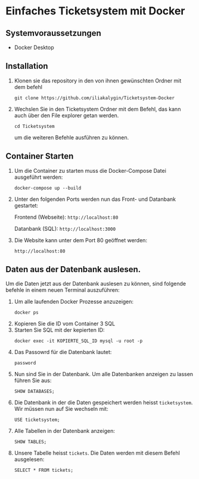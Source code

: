 # Einfaches Ticketsystem mit Docker


## Systemvoraussetzungen

- Docker Desktop


## Installation

1. Klonen sie das repository in den von ihnen gewünschten Ordner mit dem befehl
   ```
   git clone https://github.com/iliakalygin/Ticketsystem-Docker
   ```
3. Wechslen Sie in den Ticketsystem Ordner mit dem Befehl, das kann auch über den File explorer getan werden.
   ```
   cd Ticketsystem
   ```
   um die weiteren Befehle ausführen zu können.

## Container Starten

1. Um die Container zu starten muss die Docker-Compose Datei ausgeführt werden:
   ```
   docker-compose up --build
   ```
3. Unter den folgenden Ports werden nun das Front- und Datanbank gestartet:
    
   Frontend (Webseite): ```http://localhost:80```
 
   Datanbank (SQL): ```http://localhost:3000```
    
5. Die Website kann unter dem Port 80 geöffnet werden:
   ```
   http://localhost:80
   ```

## Daten aus der Datenbank auslesen.

Um die Daten jetzt aus der Datenbank auslesen zu können, sind folgende befehle in einem neuen Terminal auszuführen:

1. Um alle laufenden Docker Prozesse anzuzeigen:
   ```
   docker ps
   ```
3. Kopieren Sie die ID vom Container 3 SQL
4. Starten Sie SQL mit der kepierten ID:
   ```
   docker exec -it KOPIERTE_SQL_ID mysql -u root -p
   ```
5. Das Passowrd für die Datenbank lautet:
   ```
   password
   ```
6. Nun sind Sie in der Datenbank. Um alle Datenbanken anzeigen zu lassen führen Sie aus:
   ```
   SHOW DATABASES;
   ```
7. Die Datenbank in der die Daten gespeichert werden heisst `ticketsystem`. Wir müssen nun auf Sie wechseln mit:
   ```
   USE ticketsystem; 
   ```
8. Alle Tabellen in der Datenbank anzeigen:
   ```
   SHOW TABLES;
   ```
9. Unsere Tabelle heisst `tickets`. Die Daten werden mit diesem Befehl ausgelesen:
   ```
   SELECT * FROM tickets; 
   ``` 
